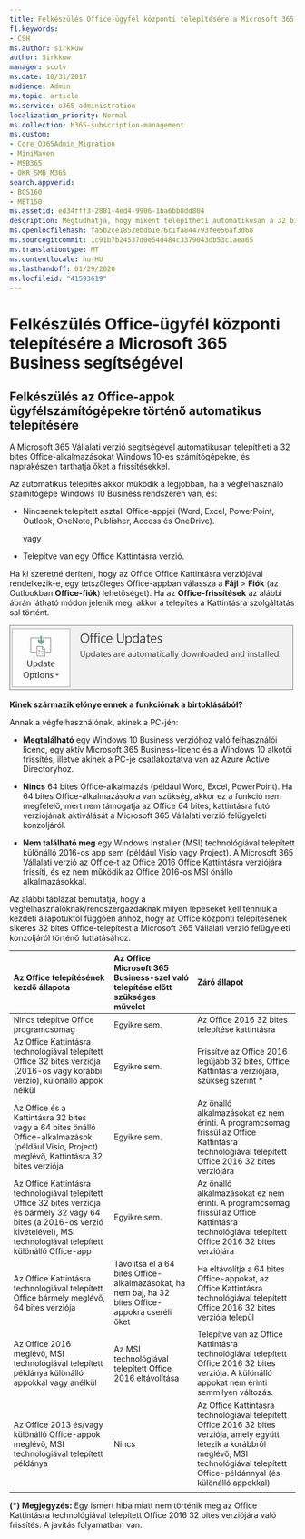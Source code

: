 ```yaml
---
title: Felkészülés Office-ügyfél központi telepítésére a Microsoft 365 Business segítségével
f1.keywords:
- CSH
ms.author: sirkkuw
author: Sirkkuw
manager: scotv
ms.date: 10/31/2017
audience: Admin
ms.topic: article
ms.service: o365-administration
localization_priority: Normal
ms.collection: M365-subscription-management
ms.custom:
- Core_O365Admin_Migration
- MiniMaven
- MSB365
- OKR_SMB_M365
search.appverid:
- BCS160
- MET150
ms.assetid: ed34fff3-2881-4ed4-9906-1ba6bb8dd804
description: Megtudhatja, hogy miként telepítheti automatikusan a 32 bites Office-alkalmazásokat Windows 10-es számítógépekre, és hogyan tarthatja őket naprakészen.
ms.openlocfilehash: fa5b2ce1852ebdb1e76c1fa844793fee56af3d68
ms.sourcegitcommit: 1c91b7b24537d0e54d484c3379043db53c1aea65
ms.translationtype: MT
ms.contentlocale: hu-HU
ms.lasthandoff: 01/29/2020
ms.locfileid: "41593619"
---
```

# <a name="prepare-for-office-client-deployment-by-microsoft-365-business"></a>Felkészülés Office-ügyfél központi telepítésére a Microsoft 365 Business segítségével

## <a name="prepare-to-automatically-install-office-apps-to-client-computers"></a>Felkészülés az Office-appok ügyfélszámítógépekre történő automatikus telepítésére

A Microsoft 365 Vállalati verzió segítségével automatikusan telepítheti a 32 bites Office-alkalmazásokat Windows 10-es számítógépekre, és naprakészen tarthatja őket a frissítésekkel.
  
Az automatikus telepítés akkor működik a legjobban, ha a végfelhasználó számítógépe Windows 10 Business rendszeren van, és:
  
- Nincsenek telepített asztali Office-appjai (Word, Excel, PowerPoint, Outlook, OneNote, Publisher, Access és OneDrive).
    
    vagy
    
- Telepítve van egy Office Kattintásra verzió.
    
Ha ki szeretné deríteni, hogy az Office Office Kattintásra verziójával rendelkezik-e, egy tetszőleges Office-appban válassza a **Fájl** \> **Fiók** (az Outlookban **Office-fiók**) lehetőséget). Ha az **Office-frissítések** az alábbi ábrán látható módon jelenik meg, akkor a telepítés a Kattintásra szolgáltatás sal történt. 
  
![Screenshot of Office updates in Office app Account](media/e3439380-fa43-4ed6-ae5d-64851c297df5.png)
  
 **Kinek származik előnye ennek a funkciónak a birtoklásából?**
  
Annak a végfelhasználónak, akinek a PC-jén:
  
- **Megtalálható** egy Windows 10 Business verzióhoz való felhasználói licenc, egy aktív Microsoft 365 Business-licenc és a Windows 10 alkotói frissítés, illetve akinek a PC-je csatlakoztatva van az Azure Active Directoryhoz. 
    
- **Nincs** 64 bites Office-alkalmazás (például Word, Excel, PowerPoint). Ha 64 bites Office-alkalmazásokra van szükség, akkor ez a funkció nem megfelelő, mert nem támogatja az Office 64 bites, kattintásra futó verziójának aktiválását a Microsoft 365 Vállalati verzió felügyeleti konzoljáról. 
    
- **Nem található meg** egy Windows Installer (MSI) technológiával telepített különálló 2016-os app sem (például Visio vagy Project). A Microsoft 365 Vállalati verzió az Office-t az Office 2016 Office Kattintásra verziójára frissíti, és ez nem működik az Office 2016-os MSI önálló alkalmazásokkal. 
    
Az alábbi táblázat bemutatja, hogy a végfelhasználóknak/rendszergazdáknak milyen lépéseket kell tenniük a kezdeti állapotuktól függően ahhoz, hogy az Office központi telepítésének sikeres 32 bites Office-telepítést a Microsoft 365 Vállalati verzió felügyeleti konzoljáról történő futtatásához.
  
|**Az Office telepítésének kezdő állapota**|**Az Office Microsoft 365 Business-szel való telepítése előtt szükséges művelet**|**Záró állapot**|
|:-----|:-----|:-----|
|Nincs telepítve Office programcsomag  <br/> |Egyikre sem.  <br/> |Az Office 2016 32 bites telepítése kattintásra  <br/> |
|Az Office Kattintásra technológiával telepített Office 32 bites verziója (2016-os vagy korábbi verzió), különálló appok nélkül  <br/> |Egyikre sem.  <br/> |Frissítve az Office 2016 legújabb 32 bites, Office Kattintásra verziójára, szükség szerint **\*** <br/> |
|Az Office és a Kattintásra 32 bites vagy a 64 bites önálló Office-alkalmazások (például Visio, Project) meglévő, Kattintásra 32 bites verziója  <br/> |Egyikre sem.  <br/> |Az önálló alkalmazásokat ez nem érinti. A programcsomag frissül az Office Kattintásra technológiával telepített Office 2016 32 bites verziójára  <br/> |
|Az Office Kattintásra technológiával telepített Office 32 bites verziója és bármely 32 vagy 64 bites (a 2016-os verzió kivételével), MSI technológiával telepített különálló Office-app  <br/> |Egyikre sem.  <br/> |Az önálló alkalmazásokat ez nem érinti. A programcsomag frissül az Office Kattintásra technológiával telepített Office 2016 32 bites verziójára  <br/> ||||
|Az Office Kattintásra technológiával telepített Office bármely meglévő, 64 bites verziója  <br/> |Távolítsa el a 64 bites Office-alkalmazásokat, ha nem baj, ha 32 bites Office-appokra cseréli őket  <br/> |Ha eltávolítja a 64 bites Office-appokat, az Office Kattintásra technológiával telepített Office 2016 32 bites verziója települ  <br/> |
|Az Office 2016 meglévő, MSI technológiával telepített példánya különálló appokkal vagy anélkül  <br/> |Az MSI technológiával telepített Office 2016 eltávolítása  <br/> |Telepítve van az Office Kattintásra technológiával telepített Office 2016 32 bites verziója. A különálló appokat nem érinti semmilyen változás.  <br/> |
|Az Office 2013 és/vagy különálló Office-appok meglévő, MSI technológiával telepített példánya  <br/> |Nincs  <br/> |Az Office Kattintásra technológiával telepített Office 2016 32 bites verziója, amely együtt létezik a korábbról meglévő, MSI technológiával telepített Office-példánnyal (és különálló appokkal)  <br/> |
||||
   
 **(\*) Megjegyzés:** Egy ismert hiba miatt nem történik meg az Office Kattintásra technológiával telepített Office 2016 32 bites verziójára való frissítés. A javítás folyamatban van. 
  